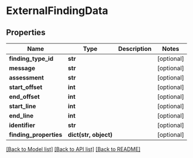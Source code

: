 # ExternalFindingData

## Properties
Name | Type | Description | Notes
------------ | ------------- | ------------- | -------------
**finding_type_id** | **str** |  | [optional] 
**message** | **str** |  | [optional] 
**assessment** | **str** |  | [optional] 
**start_offset** | **int** |  | [optional] 
**end_offset** | **int** |  | [optional] 
**start_line** | **int** |  | [optional] 
**end_line** | **int** |  | [optional] 
**identifier** | **str** |  | [optional] 
**finding_properties** | **dict(str, object)** |  | [optional] 

[[Back to Model list]](../README.md#documentation-for-models) [[Back to API list]](../README.md#documentation-for-api-endpoints) [[Back to README]](../README.md)


